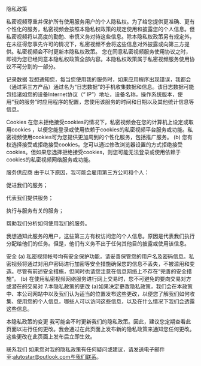 隐私政策

私密视频尊重并保护所有使用服务用户的个人隐私权。为了给您提供更准确、更有个性化的服务，私密视频会按照本隐私权政策的规定使用和披露您的个人信息。但私密视频将以高度的勤勉、审慎义务对待这些信息。除本隐私权政策另有规定外，在未征得您事先许可的情况下，私密视频不会将这些信息对外披露或向第三方提供。私密视频会不时更新本隐私权政策。 您在同意私密视频服务使用协议之时，即视为您已经同意本隐私权政策全部内容。本隐私权政策属于私密视频服务使用协议不可分割的一部分。

记录数据
我想通知您，每当您使用我的服务时，如果应用程序出现错误，我都会（通过第三方产品）通过名为“日志数据”的手机收集数据和信息。该日志数据可能包括诸如您的设备Internet协议（“ IP”）地址，设备名称，操作系统版本，使用“我的服务”时应用程序的配置，您使用该服务的时间和日期以及其他统计信息等信息。


Cookies
在您未拒绝接受cookies的情况下，私密视频会在您的计算机上设定或取用cookies ，以便您能登录或使用依赖于cookies的私密视频平台服务或功能。私密视频使用cookies可为您提供更加周到的个性化服务，包括推广服务。 (b) 您有权选择接受或拒绝接受cookies。您可以通过修改浏览器设置的方式拒绝接受cookies。但如果您选择拒绝接受cookies，则您可能无法登录或使用依赖于cookies的私密视频网络服务或功能。


服务供应商
由于以下原因，我可能会雇用第三方公司和个人：

促进我们的服务；

代表我们提供服务；

执行与服务有关的服务；

帮助我们分析如何使用我们的服务。

我想通知此服务的用户，这些第三方有权访问您的个人信息。原因是代表我们执行分配给他们的任务。但是，他们有义务不出于任何其他目的披露或使用该信息。


安全
(a) 私密视频帐号均有安全保护功能，请妥善保管您的用户名及密码信息。私密视频将通过对用户密码进行加密等安全措施确保您的信息不丢失，不被滥用和变造。尽管有前述安全措施，但同时也请您注意在信息网络上不存在“完善的安全措施”。 (b) 在使用私密视频网络服务进行网上交易时，您不可避免的要向交易对方或潜在的交易对 7.本隐私政策的更改 (a)如果决定更改隐私政策，我们会在本政策中、本公司网站中以及我们认为适当的位置发布这些更改，以便您了解我们如何收集、使用您的个人信息，哪些人可以访问这些信息，以及在什么情况下我们会透露这些信息。

本隐私政策的变更
我可能会不时更新我们的隐私政策。因此，建议您定期查看此页面以进行任何更改。我会通过在此页面上发布新的隐私政策来通知您任何更改。这些更改在此页面上发布后立即生效。

联系我们
如果您对我的隐私政策有任何疑问或建议，请发送电子邮件至:alutostar@outlook.com与我们联系。
